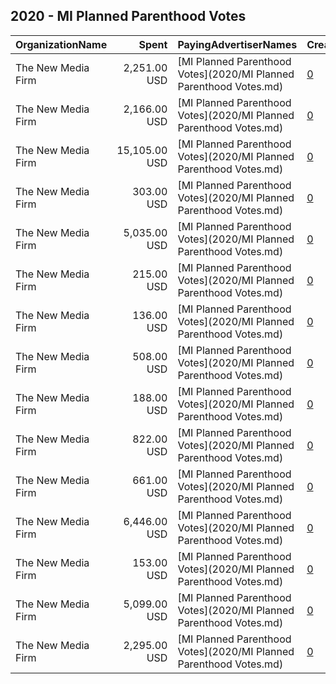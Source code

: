## 2020 - MI Planned Parenthood Votes 
|OrganizationName|Spent|PayingAdvertiserNames|CreativeUrls|Impressions|Genders|AgeBrackets|CountryCodes|BillingAddresses|CandidateBallotInformation|
|:---|---:|:---|:---|---:|:---|:---|:---|:---|:---|
|The New Media Firm|2,251.00 USD|[MI Planned Parenthood Votes](2020/MI Planned Parenthood Votes.md)|[0](https://www.snap.com/political-ads/asset/57f39abcc2bbf02e1ee47c9e4bba9215d1d487dabef7b9439fec6b251daa7fb7?mediaType=mp4)|209,471||18+|united states|"1730 Rhode Island Ave, NW Ste 213,Washington,20036,US"|Michigan Congressional Candidates|
|The New Media Firm|2,166.00 USD|[MI Planned Parenthood Votes](2020/MI Planned Parenthood Votes.md)|[0](https://www.snap.com/political-ads/asset/9674fdea7a8dc42d70bdd6fff74bb654a7a851bf7adc85327da393356a5c9939?mediaType=mp4)|209,046||18+|united states|"1730 Rhode Island Ave, NW Ste 213,Washington,20036,US"|Michigan Congressional Candidates|
|The New Media Firm|15,105.00 USD|[MI Planned Parenthood Votes](2020/MI Planned Parenthood Votes.md)|[0](https://www.snap.com/political-ads/asset/5cbb1df86bc23a2c69dd716f41b5cfe8ab4b3b6aa54381ed9287d3e04fdd4a2d?mediaType=mp4)|1,143,204||18+|united states|"1730 Rhode Island Ave, NW Ste 213,Washington,20036,US"|Joe Biden and Kamala Harris|
|The New Media Firm|303.00 USD|[MI Planned Parenthood Votes](2020/MI Planned Parenthood Votes.md)|[0](https://www.snap.com/political-ads/asset/0c47a757a803cd4caa741bbc9478f6cffee5429c60dfdba72146ec247662c895?mediaType=mp4)|40,603||18+|united states|"1730 Rhode Island Ave, NW Ste 213,Washington,20036,US"|Count Every Vote|
|The New Media Firm|5,035.00 USD|[MI Planned Parenthood Votes](2020/MI Planned Parenthood Votes.md)|[0](https://www.snap.com/political-ads/asset/d5fc0e8ee3d2abb4956fd208cae9b0ddb5e160a7aa73f86422bdf394348ac0c4?mediaType=mp4)|355,968||18+|united states|"1730 Rhode Island Ave, NW Ste 213,Washington,20036,US"|Gary Peters|
|The New Media Firm|215.00 USD|[MI Planned Parenthood Votes](2020/MI Planned Parenthood Votes.md)|[0](https://www.snap.com/political-ads/asset/d5fc0e8ee3d2abb4956fd208cae9b0ddb5e160a7aa73f86422bdf394348ac0c4?mediaType=mp4)|54,078||18+|united states|"1730 Rhode Island Ave, NW Ste 213,Washington,20036,US"|John James|
|The New Media Firm|136.00 USD|[MI Planned Parenthood Votes](2020/MI Planned Parenthood Votes.md)|[0](https://www.snap.com/political-ads/asset/0c47a757a803cd4caa741bbc9478f6cffee5429c60dfdba72146ec247662c895?mediaType=mp4)|19,063||18+|united states|"1730 Rhode Island Ave, NW Ste 213,Washington,20036,US"|Count Every Vote|
|The New Media Firm|508.00 USD|[MI Planned Parenthood Votes](2020/MI Planned Parenthood Votes.md)|[0](https://www.snap.com/political-ads/asset/b98e7128b5e72cd483c45754d4eb158daf88b1de86324b9f678fc2fd09da31d7?mediaType=mp4)|42,498|FEMALE|18+|united states|"1730 Rhode Island Ave, NW Ste 213,Washington,20036,US"|John James|
|The New Media Firm|188.00 USD|[MI Planned Parenthood Votes](2020/MI Planned Parenthood Votes.md)|[0](https://www.snap.com/political-ads/asset/3734ab5b13b6caa55255d7ad1e02e8abad141c2bdbc093215fac4b63200203ae?mediaType=mp4)|15,300|FEMALE|18+|united states|"1730 Rhode Island Ave, NW Ste 213,Washington,20036,US"|John James|
|The New Media Firm|822.00 USD|[MI Planned Parenthood Votes](2020/MI Planned Parenthood Votes.md)|[0](https://www.snap.com/political-ads/asset/8e26f32721423c20dd13a86989e2d47aba122b0ddcd3edb59ceecf240a4c4a6c?mediaType=mp4)|68,218|FEMALE|18+|united states|"1730 Rhode Island Ave, NW Ste 213,Washington,20036,US"|John James|
|The New Media Firm|661.00 USD|[MI Planned Parenthood Votes](2020/MI Planned Parenthood Votes.md)|[0](https://www.snap.com/political-ads/asset/b98e7128b5e72cd483c45754d4eb158daf88b1de86324b9f678fc2fd09da31d7?mediaType=mp4)|236,994|FEMALE|18+|united states|"1730 Rhode Island Ave, NW Ste 213,Washington,20036,US"|John James|
|The New Media Firm|6,446.00 USD|[MI Planned Parenthood Votes](2020/MI Planned Parenthood Votes.md)|[0](https://www.snap.com/political-ads/asset/8e26f32721423c20dd13a86989e2d47aba122b0ddcd3edb59ceecf240a4c4a6c?mediaType=mp4)|1,424,991|FEMALE|18+|united states|"1730 Rhode Island Ave, NW Ste 213,Washington,20036,US"|John James|
|The New Media Firm|153.00 USD|[MI Planned Parenthood Votes](2020/MI Planned Parenthood Votes.md)|[0](https://www.snap.com/political-ads/asset/6c7bd53c56ebbdca9649ee987b7b18ec5799d25b2d7ca265f4d4007eb3cf42bf?mediaType=mp4)|12,298|FEMALE|18+|united states|"1730 Rhode Island Ave, NW Ste 213,Washington,20036,US"|John James|
|The New Media Firm|5,099.00 USD|[MI Planned Parenthood Votes](2020/MI Planned Parenthood Votes.md)|[0](https://www.snap.com/political-ads/asset/a611af5c09b42c6dedfe7f781e2edd0129a956dd6674abcf81d3b86e01a10ec4?mediaType=mp4)|950,158|FEMALE|18+|united states|"1730 Rhode Island Ave, NW Ste 213,Washington,20036,US"|John James|
|The New Media Firm|2,295.00 USD|[MI Planned Parenthood Votes](2020/MI Planned Parenthood Votes.md)|[0](https://www.snap.com/political-ads/asset/00ccf320c9c6679069325965efba607197d102f786946c93148af19255b78c67?mediaType=mp4)|215,016||18+|united states|"1730 Rhode Island Ave, NW Ste 213,Washington,20036,US"|Michigan Congressional Candidates|
